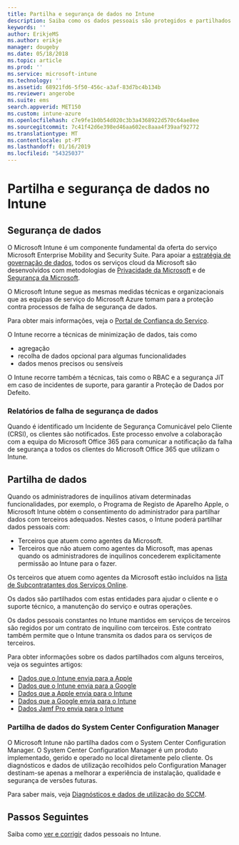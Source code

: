 ```yaml
---
title: Partilha e segurança de dados no Intune
description: Saiba como os dados pessoais são protegidos e partilhados no Intune.
keywords: ''
author: ErikjeMS
ms.author: erikje
manager: dougeby
ms.date: 05/18/2018
ms.topic: article
ms.prod: ''
ms.service: microsoft-intune
ms.technology: ''
ms.assetid: 68921fd6-5f50-456c-a3af-83d7bc4b134b
ms.reviewer: angerobe
ms.suite: ems
search.appverid: MET150
ms.custom: intune-azure
ms.openlocfilehash: c7e9fe1b0b54d020c3b3a4368922d570c64ae8ee
ms.sourcegitcommit: 7c41f42d6e398ed46aa602ec8aaa4f39aaf92772
ms.translationtype: MT
ms.contentlocale: pt-PT
ms.lasthandoff: 01/16/2019
ms.locfileid: "54325037"
---
```

# <a name="data-security-and-sharing-in-intune"></a>Partilha e segurança de dados no Intune


## <a name="data-security"></a>Segurança de dados

O Microsoft Intune é um componente fundamental da oferta do serviço Microsoft Enterprise Mobility and Security Suite. Para apoiar a [estratégia de governação de dados](https://www.microsoft.com/en-us/TrustCenter/Security/default.aspx), todos os serviços cloud da Microsoft são desenvolvidos com metodologias de [Privacidade da Microsoft](https://www.microsoft.com/en-us/trustcenter/privacy) e de [Segurança da Microsoft](https://www.microsoft.com/en-us/trustcenter/security/).  

O Microsoft Intune segue as mesmas medidas técnicas e organizacionais que as equipas de serviço do Microsoft Azure tomam para a proteção contra processos de falha de segurança de dados.

Para obter mais informações, veja o [Portal de Confiança do Serviço](https://www.microsoft.com/en-us/TrustCenter/stp).

O Intune recorre a técnicas de minimização de dados, tais como

- agregação
- recolha de dados opcional para algumas funcionalidades
- dados menos precisos ou sensíveis

O Intune recorre também a técnicas, tais como o RBAC e a segurança JiT em caso de incidentes de suporte, para garantir a Proteção de Dados por Defeito. 

### <a name="data-breach-reporting"></a>Relatórios de falha de segurança de dados

Quando é identificado um Incidente de Segurança Comunicável pelo Cliente (CRSI), os clientes são notificados. Este processo envolve a colaboração com a equipa do Microsoft Office 365 para comunicar a notificação da falha de segurança a todos os clientes do Microsoft Office 365 que utilizam o Intune.

## <a name="data-sharing"></a>Partilha de dados

Quando os administradores de inquilinos ativam determinadas funcionalidades, por exemplo, o Programa de Registo de Aparelho Apple, o Microsoft Intune obtém o consentimento do administrador para partilhar dados com terceiros adequados. Nestes casos, o Intune poderá partilhar dados pessoais com:

- Terceiros que atuem como agentes da Microsoft.
- Terceiros que não atuem como agentes da Microsoft, mas apenas quando os administradores de inquilinos concederem explicitamente permissão ao Intune para o fazer.

Os terceiros que atuem como agentes da Microsoft estão incluídos na [lista de Subcontratantes dos Serviços Online](https://aka.ms/Online_Serv_Subcontractor_List).

Os dados são partilhados com estas entidades para ajudar o cliente e o suporte técnico, a manutenção do serviço e outras operações.

Os dados pessoais constantes no Intune mantidos em serviços de terceiros são regidos por um contrato de inquilino com terceiros. Este contrato também permite que o Intune transmita os dados para os serviços de terceiros.  

Para obter informações sobre os dados partilhados com alguns terceiros, veja os seguintes artigos:
- [Dados que o Intune envia para a Apple](data-intune-sends-to-apple.md)
- [Dados que o Intune envia para a Google](data-intune-sends-to-google.md)
- [Dados que a Apple envia para o Intune](data-apple-sends-to-intune.md)
- [Dados que a Google envia para o Intune](data-google-sends-to-intune.md)
- [Dados Jamf Pro envia para o Intune](data-jamf-sends-to-intune.md)

### <a name="system-center-configuration-manager-data-sharing"></a>Partilha de dados do System Center Configuration Manager

O Microsoft Intune não partilha dados com o System Center Configuration Manager. O System Center Configuration Manager é um produto implementado, gerido e operado no local diretamente pelo cliente. Os diagnósticos e dados de utilização recolhidos pelo Configuration Manager destinam-se apenas a melhorar a experiência de instalação, qualidade e segurança de versões futuras.

Para saber mais, veja [Diagnósticos e dados de utilização do SCCM](https://docs.microsoft.com/sccm/core/plan-design/diagnostics/diagnostics-and-usage-data.md). 


## <a name="next-steps"></a>Passos Seguintes

Saiba como [ver e corrigir](privacy-data-view-correct.md) dados pessoais no Intune.

